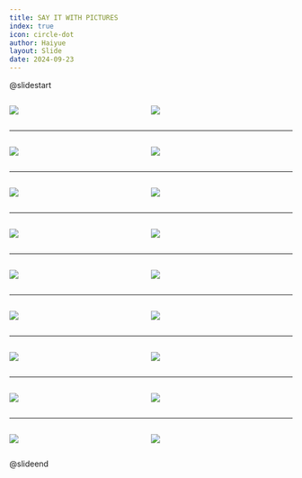 ```yaml
---
title: SAY IT WITH PICTURES
index: true
icon: circle-dot
author: Haiyue
layout: Slide
date: 2024-09-23
---
```

 
@slidestart

<div style="display:flex">
<div style="flex:1">

![](/reading/english/Level-U/SAY%20IT%20WITH%20PICTURES/001.webp)
</div>
<div style="flex:1">

![](/reading/english/Level-U/SAY%20IT%20WITH%20PICTURES/002.webp)
</div>
</div>

---

<div style="display:flex">
<div style="flex:1">

![](/reading/english/Level-U/SAY%20IT%20WITH%20PICTURES/003.webp)
</div>
<div style="flex:1">

![](/reading/english/Level-U/SAY%20IT%20WITH%20PICTURES/004.webp)
</div>
</div>

---

<div style="display:flex">
<div style="flex:1">

![](/reading/english/Level-U/SAY%20IT%20WITH%20PICTURES/005.webp)
</div>
<div style="flex:1">

![](/reading/english/Level-U/SAY%20IT%20WITH%20PICTURES/006.webp)
</div>
</div>

---

<div style="display:flex">
<div style="flex:1">

![](/reading/english/Level-U/SAY%20IT%20WITH%20PICTURES/007.webp)
</div>
<div style="flex:1">

![](/reading/english/Level-U/SAY%20IT%20WITH%20PICTURES/008.webp)
</div>
</div>

---

<div style="display:flex">
<div style="flex:1">

![](/reading/english/Level-U/SAY%20IT%20WITH%20PICTURES/009.webp)
</div>
<div style="flex:1">

![](/reading/english/Level-U/SAY%20IT%20WITH%20PICTURES/010.webp)
</div>
</div>

---

<div style="display:flex">
<div style="flex:1">

![](/reading/english/Level-U/SAY%20IT%20WITH%20PICTURES/011.webp)
</div>
<div style="flex:1">

![](/reading/english/Level-U/SAY%20IT%20WITH%20PICTURES/012.webp)
</div>
</div>

---

<div style="display:flex">
<div style="flex:1">

![](/reading/english/Level-U/SAY%20IT%20WITH%20PICTURES/013.webp)
</div>
<div style="flex:1">

![](/reading/english/Level-U/SAY%20IT%20WITH%20PICTURES/014.webp)
</div>
</div>

---

<div style="display:flex">
<div style="flex:1">

![](/reading/english/Level-U/SAY%20IT%20WITH%20PICTURES/015.webp)
</div>
<div style="flex:1">

![](/reading/english/Level-U/SAY%20IT%20WITH%20PICTURES/016.webp)
</div>
</div>

---

<div style="display:flex">
<div style="flex:1">

![](/reading/english/Level-U/SAY%20IT%20WITH%20PICTURES/017.webp)
</div>
<div style="flex:1">

![](/reading/english/Level-U/SAY%20IT%20WITH%20PICTURES/018.webp)
</div>
</div>

@slideend